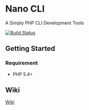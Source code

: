Nano CLI
========

A Simply PHP CLI Development Tools

[![Build Status](https://travis-ci.org/scarwu/NanoCLI.png?branch=master)](https://travis-ci.org/scarwu/NanoCLI)

## Getting Started

### Requirement

* PHP 5.4+

## Wiki

[Wiki](https://github.com/scarwu/NanoCLI/wiki)